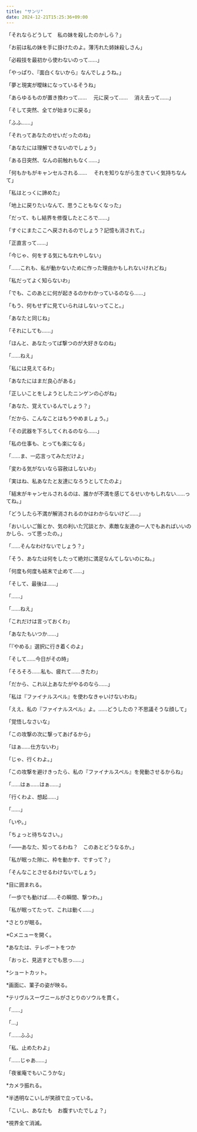 ```yaml
---
title: "サンリ"
date: 2024-12-21T15:25:36+09:00
---
```




「それならどうして　私の妹を殺したのかしら？」





「お前は私の妹を手に掛けたのよ。薄汚れた姉妹殺しさん」





「必殺技を最初から使わないのって……」

「やっぱり、『面白くないから』なんでしょうね。」


「夢と現実が曖昧になっているそうね」

「あらゆるものが置き換わって……
　元に戻って……
　消え去って……」

「そして突然、全てが始まりに戻る」

「ふふ……」

「それってあなたのせいだったのね」


「あなたには理解できないのでしょう」

「ある日突然、なんの前触れもなく……」

「何もかもがキャンセルされる……
　それを知りながら生きていく気持ちなんて」


「私はとっくに諦めた」

「地上に戻りたいなんて、思うこともなくなった」


「だって、もし結界を修復したところで……」

「すぐにまたここへ戻されるのでしょう？記憶も消されて。」


「正直言って……」

「今じゃ、何をする気にもなれやしない」


「……これも、私が動かないために作った理由かもしれないけれどね」

「私だってよく知らないわ」


「でも、このあとに何が起きるのかわかっているのなら……」

「もう、何もせずに見ていられはしないってこと。」


「あなたと同じね」


「それにしても……」

「ほんと、あなたってば撃つのが大好きなのね」

「……ねえ」

「私には見えてるわ」

「あなたにはまだ良心がある」

「正しいことをしようとしたニンゲンの心がね」

「あなた、覚えているんでしょう？」

「だから、こんなことはもうやめましょう。」

「その武器を下ろしてくれるのなら……」

「私の仕事も、とっても楽になる」


「……ま、一応言ってみただけよ」

「変わる気がないなら容赦はしないわ」


「実はね、私あなたと友達になろうとしてたのよ」

「結末がキャンセルされるのは、誰かが不満を感じてるせいかもしれない……ってね。」


「どうしたら不満が解消されるのかはわからないけど……」

「おいしいご飯とか、気の利いた冗談とか、素敵な友達の一人でもあればいいのかしら、って思ったの。」


「……そんなわけないでしょう？」

「そう、あなたは何をしたって絶対に満足なんてしないのにね。」


「何度も何度も結末で止めて……」

「そして、最後は……」

「……」

「……ねえ」

「これだけは言っておくわ」

「あなたもいつか……」

「『やめる』選択に行き着くのよ」


「そして……今日がその時」


「そろそろ……私も、疲れて……きたわ」

「だから、これ以上あなたがやるのなら……」

「私は『ファイナルスペル』を使わなきゃいけないわね」


「ええ、私の『ファイナルスペル』よ。……どうしたの？不思議そうな顔して」

「覚悟しなさいな」

「この攻撃の次に撃ってあげるから」


「はぁ……仕方ないわ」

「じゃ、行くわよ。」

「この攻撃を避けきったら、私の『ファイナルスペル』を発動させるからね」


「……はぁ……はぁ……」

「行くわよ、想起……」

「……」


「いや。」

「ちょっと待ちなさい。」

「――あなた、知ってるわね？　このあとどうなるか。」

「私が眠った隙に、枠を動かす、ですって？」

「そんなことさせるわけないでしょう」


*目に囲まれる。


「一歩でも動けば……その瞬間、撃つわ。」

「私が眠ってたって、これは動く……」


*さとりが眠る。

*Cメニューを開く。

*あなたは、テレポートをつか


「おっと、見逃すとでも思っ……」


*ショートカット。

*画面に、菫子の姿が映る。

*テリヴルスーヴニールがさとりのソウルを貫く。


「……」

「…」

「……ふふ」

「私、止めたわよ」


「……じゃあ……」

「夜雀庵でもいこうかな」

*カメラ振れる。

*半透明なこいしが笑顔で立っている。

「こいし、あなたも　お腹すいたでしょ？」


*視界全て消滅。
